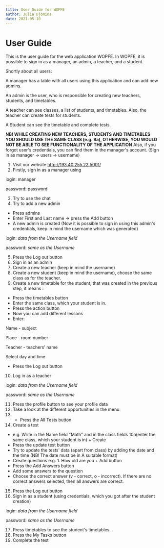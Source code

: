 ```yaml
---
title: User Guide for WOPFE
author: Julia Djomina
date: 2021-05-10
---
```


# User Guide

This is the user guide for the web application WOPFE. In WOPFE, it is possible to sign in as a manager,
an admin, a teacher, and a student.

Shortly about all users:

A manager has a table with all users using this application and can add new admins.

An admin is the user, who is responsible for creating new teachers, students, and timetables.

A teacher can see classes, a list of students, and timetables. Also, the teacher can create tests for students.

A Student can see the timetable and complete tests.

**NB! WHILE CREATING NEW TEACHERS, STUDENTS AND TIMETABLES YOU SHOULD USE THE SAME CLASS (e.g. 9a), OTHERWISE, YOU WOULD NOT BE ABLE TO SEE FUNCTIONALITY OF THE APPLICATION**
Also, if you forgot user's credentials, you can find them in the manager's account. (Sign in as manager -> users -> username)

1. Visit our website http://193.40.255.22:5001/
2. Firstly, sign in as a manager using


login: manager

password: password


3. Try to use the chat
4. Try to add a new admin
- Press admins
- Enter First and Last name -> press the Add button
- A new admin is created (Now it is possible to sign in using this admin's credentials, keep in mind the username which was generated)


login: _data from the Username field_

password: _same as the Username_

5. Press the Log out button
6. Sign in as an admin
7. Create a new teacher (keep in mind the username)
8. Create a new student (keep in mind the username), choose the same class as for the teacher.
9. Create a new timetable for the student, that was created in the previous step, it means :
- Press the timetables button
- Enter the same class, which your student is in.
- Press the action button
- Now you can add different lessons
- Enter:

Name - subject

Place - room number

Teacher - teachers' name

Select day and time

- Press the Log out button
10. Log in as a teacher

login: _data from the Username field_

password: _same as the Username_

11. Press the profile button to see your profile data
12. Take a look at the different opportunities in the menu.
13. - Press the All Tests button
14. Create a test
- e.g. Write in the Name field "Mаth" and in the class fields 10a(enter the same class, which your student is in) + Create
- Press the update test button 
- Try to update the tests' data (apart from class) by adding the date and the time (NB! The date must be in A suitable format)
- Create questions
e.g. 1. How old are you + Add button
- Press the Add Answers button
- Add some answers to the question
- Choose the correct answer (v - correct, o - incorrect). If there are no correct answers selected, then all answers are correct.
15. Press the Log out button
16. Sign in as a student (using credentials, which you got after the student creation)

login: _data from the Username field_

password: _same as the Username_

17. Press timetables to see the student's timetables. 
18. Press the My Tasks button 
19. Complete the test







